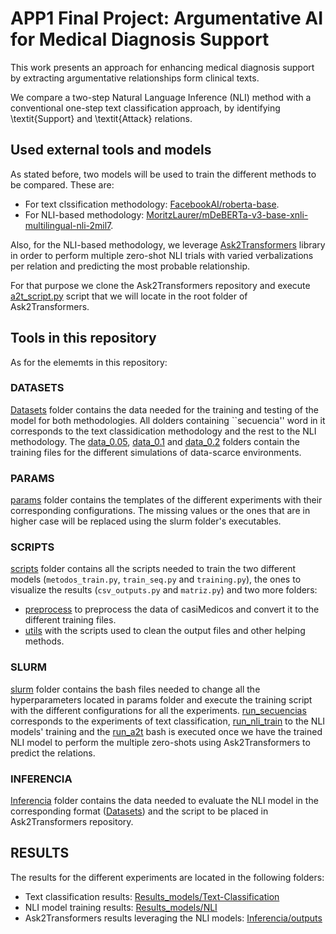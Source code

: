 # APP1 Final Project: Argumentative AI for Medical Diagnosis Support

This work presents an approach for enhancing medical diagnosis support by extracting argumentative relationships form clinical texts. 

We compare a two-step Natural Language Inference (NLI) method with a conventional one-step text classification approach, by identifying \textit{Support} and \textit{Attack} relations. 

## Used external tools and models
As stated before, two models will be used to train the different methods to be compared. These are:

* For text clssification methodology: [FacebookAI/roberta-base](https://huggingface.co/FacebookAI/roberta-base).
* For NLI-based methodology: [MoritzLaurer/mDeBERTa-v3-base-xnli-multilingual-nli-2mil7](https://huggingface.co/MoritzLaurer/mDeBERTa-v3-base-xnli-multilingual-nli-2mil7).

Also, for the NLI-based methodology, we leverage [Ask2Transformers](https://github.com/osainz59/Ask2Transformers/tree/master) library in order to perform multiple zero-shot NLI trials with varied verbalizations per relation and predicting the most probable relationship.

For that purpose we clone the Ask2Transformers repository and execute [a2t_script.py](Inferencia/a2t_script.py) script that we will locate in the root folder of Ask2Transformers. 

## Tools in this repository

As for the elememts in this repository:

### DATASETS
[Datasets](Datasets) folder contains the data needed for the training and testing of the model for both methodologies. All dolders containing ``secuencia'' word in it corresponds to the text classidication methodology and the rest to the NLI methodology. The [data_0.05](Datasets/data_0.05), [data_0.1](Datasets/data_0.1) and [data_0.2](Datasets/data_0.2) folders contain the training files for the different simulations of data-scarce environments.

### PARAMS
[params](params) folder contains the templates of the different experiments with their corresponding configurations. The missing values or the ones that are in higher case will be replaced using the slurm folder's executables.

### SCRIPTS
[scripts](scripts) folder contains all the scripts needed to train the two different models (```metodos_train.py```, ```train_seq.py``` and ```training.py```), the ones to visualize the results (```csv_outputs.py``` and ```matriz.py```) and two more folders: 

* [preprocess](scripts/preprocess) to preprocess the data of casiMedicos and convert it to the different training files.
* [utils](scripts/utils) with the scripts used to clean the output files and other helping methods.

### SLURM
[slurm](slurm) folder contains the bash files needed to change all the hyperparameters located in params folder and execute the training script with the different configurations for all the experiments. [run_secuencias](slurm/run_secuencias.slurm) corresponds to the experiments of text classification, [run_nli_train](slurm/run_nli_train.slurm) to the NLI models' training and the [run_a2t](slurm/run_a2t.slurm) bash is executed once we have the trained NLI model to perform the multiple zero-shots using Ask2Transformers to predict the relations.

### INFERENCIA
[Inferencia](Inferencia) folder contains the data needed to evaluate the NLI model in the corresponding format ([Datasets](Inferencia/Datasets)) and the script to be placed in Ask2Transformers repository.

## RESULTS
The results for the different experiments are located in the following folders:
* Text classification results: [Results_models/Text-Classification](Results_models/Text-Classification)
* NLI model training results: [Results_models/NLI](Results_models/NLI)
* Ask2Transformers results leveraging the NLI models: [Inferencia/outputs](Inferencia/outputs)


